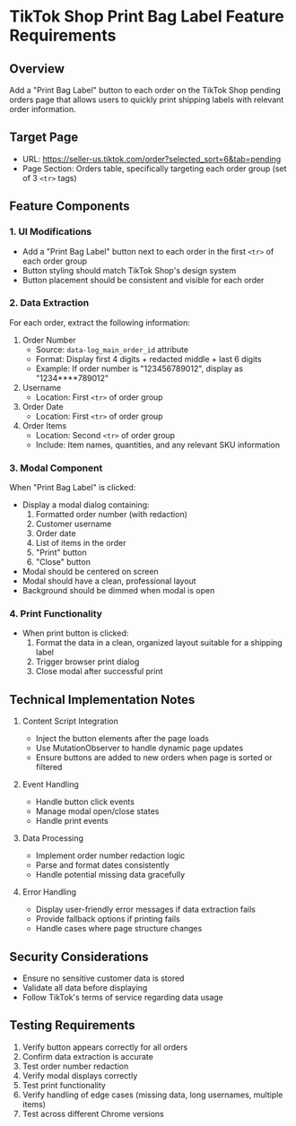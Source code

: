 # TikTok Shop Print Bag Label Feature Requirements

## Overview
Add a "Print Bag Label" button to each order on the TikTok Shop pending orders page that allows users to quickly print shipping labels with relevant order information.

## Target Page
- URL: https://seller-us.tiktok.com/order?selected_sort=6&tab=pending
- Page Section: Orders table, specifically targeting each order group (set of 3 `<tr>` tags)

## Feature Components

### 1. UI Modifications
- Add a "Print Bag Label" button next to each order in the first `<tr>` of each order group
- Button styling should match TikTok Shop's design system
- Button placement should be consistent and visible for each order

### 2. Data Extraction
For each order, extract the following information:
1. Order Number
   - Source: `data-log_main_order_id` attribute
   - Format: Display first 4 digits + redacted middle + last 6 digits
   - Example: If order number is "123456789012", display as "1234****789012"
2. Username
   - Location: First `<tr>` of order group
3. Order Date
   - Location: First `<tr>` of order group
4. Order Items
   - Location: Second `<tr>` of order group
   - Include: Item names, quantities, and any relevant SKU information

### 3. Modal Component
When "Print Bag Label" is clicked:
- Display a modal dialog containing:
  1. Formatted order number (with redaction)
  2. Customer username
  3. Order date
  4. List of items in the order
  5. "Print" button
  6. "Close" button
- Modal should be centered on screen
- Modal should have a clean, professional layout
- Background should be dimmed when modal is open

### 4. Print Functionality
- When print button is clicked:
  1. Format the data in a clean, organized layout suitable for a shipping label
  2. Trigger browser print dialog
  3. Close modal after successful print

## Technical Implementation Notes
1. Content Script Integration
   - Inject the button elements after the page loads
   - Use MutationObserver to handle dynamic page updates
   - Ensure buttons are added to new orders when page is sorted or filtered

2. Event Handling
   - Handle button click events
   - Manage modal open/close states
   - Handle print events

3. Data Processing
   - Implement order number redaction logic
   - Parse and format dates consistently
   - Handle potential missing data gracefully

4. Error Handling
   - Display user-friendly error messages if data extraction fails
   - Provide fallback options if printing fails
   - Handle cases where page structure changes

## Security Considerations
- Ensure no sensitive customer data is stored
- Validate all data before displaying
- Follow TikTok's terms of service regarding data usage

## Testing Requirements
1. Verify button appears correctly for all orders
2. Confirm data extraction is accurate
3. Test order number redaction
4. Verify modal displays correctly
5. Test print functionality
6. Verify handling of edge cases (missing data, long usernames, multiple items)
7. Test across different Chrome versions
